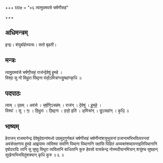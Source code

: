 +++
title = "०६ त्वामुग्रमवसे चर्षणीसहं"

+++
## अधिमन्त्रम्
इन्द्रः। शंयुर्बार्हस्पत्यः। सतो बृहती।

## मन्त्रः
त्वामु॒ग्रमव॑से चर्षणी॒सहं॒ राज॑न्दे॒वेषु॑ हूमहे ।  
विश्वा॒ सु नो॑ विथु॒रा पि॑ब्द॒ना व॑सो॒ऽमित्रा॑न्त्सु॒षहा॑न्कृधि ॥

## पदपाठः
त्वाम् । उ॒ग्रम् । अव॑से । च॒र्ष॒णि॒ऽसह॑म् । राज॑न् । दे॒वेषु॑ । हू॒म॒हे॒ ।  
विश्वा॑ । सु । नः॒ । वि॒थु॒रा । पि॒ब्द॒ना । व॒सो॒ इति॑ । अ॒मित्रा॑न् । सु॒ऽसहा॑न् । कृ॒धि॒ ॥

## भाष्यम्
हेराजन् राजमानेन्द्र देवेषुदेवानांमध्ये उग्रमुद्गूर्णबलं चर्षणीसहं चर्षणीनांशत्रुभूतानां प्रजानामभिभवितारन्त्वां अवसेरक्षणाय हूमहे आह्वयामः त्वंविश्वा सर्वाणि पिब्दना पिब्दनानि रक्षांसि पिहितं अव्यक्तंशब्दयन्तइतिपिब्दनानि पृषोदरादिः तानि सु सुष्ठु विथुरा व्ययितानि बाधितानि कुरु हेवसो वासकेन्द्र नोस्मदीयानमित्रान् शत्रूंश्च सुषहान् सुखेनाभिभवितुंशक्यान् कृधि कुरु ॥ ६ ॥